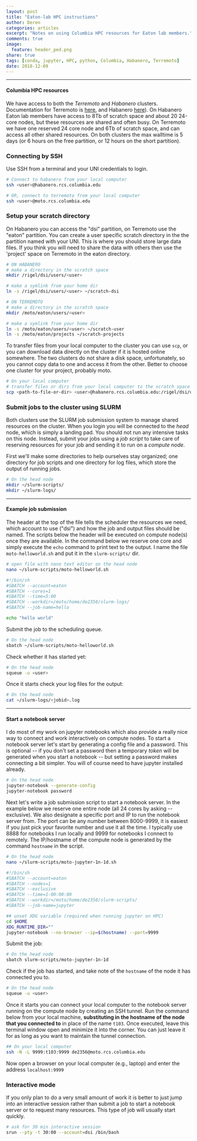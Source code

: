 ```yaml
---
layout: post
title: "Eaton-lab HPC instructions"
author: Deren
categories: articles
excerpt: "Notes on using Columbia HPC resources for Eaton lab members."
comments: true
image:
  feature: header_ped.png
share: true
tags: [conda, jupyter, HPC, python, Columbia, Habanero, Terremoto]
date: 2018-12-09
---
```


<hr>

#### Columbia HPC resources
We have access to both the *Terremoto* and *Habanero* clusters. 
Documentation for Terremoto is [here](https://confluence.columbia.edu/confluence/display/rcs/Terremoto+HPC+Cluster+User+Documentation), and Habanero [here](https://confluence.columbia.edu/confluence/display/rcs/Habanero+HPC+Cluster+User+Documentation)). On Habanero
Eaton lab members have access to 8Tb of scratch space and about 20 24-core nodes,
but these resources are shared and often busy. On Terremoto we have one
reserved 24 core node and 6Tb of scratch space, and can access all other shared
resources. On both clusters the max walltime is 5 days 
(or 6 hours on the free partition, or 12 hours on the short partition).


### Connecting by SSH
Use SSH from a terminal and your UNI credentials to login. 
```bash
# Connect to habanero from your local computer
ssh <user>@habanero.rcs.columbia.edu

# OR, connect to terremoto from your local computer
ssh <user>@moto.rcs.columbia.edu
```


### Setup your scratch directory
On Habanero you can access the "dsi" partition, on Terremoto use the "eaton" 
partition. You can create a user specific scratch directory in the the 
partition named with your UNI. This is where you should store large data files. 
If you think you will need to share the data with others then use the 'project'
space on Terremoto in the eaton directory.

```bash
# ON HABANERO
# make a directory in the scratch space
mkdir /rigel/dsi/users/<user>

# make a symlink from your home dir
ln -s /rigel/dsi/users/<user> ~/scratch-dsi

# ON TERREMOTO
# make a directory in the scratch space
mkdir /moto/eaton/users/<user>

# make a symlink from your home dir
ln -s /moto/eaton/users/<user> ~/scratch-user
ln -s /moto/eaton/projects ~/scratch-projects
```

To transfer files from your local computer to the cluster you can use `scp`, 
or you can download data directly on the cluster if it is hosted online 
somewhere. The two clusters do not share a disk space, unfortunately, so you 
cannot copy data to one and access it from the other. Better to choose one 
cluster for your project, probably moto. 
```bash
# On your local computer
# transfer files or dirs from your local computer to the scratch space
scp <path-to-file-or-dir> <user>@habanero.rcs.columbia.edu:/rigel/dsi/users/<user> 
```

<!-- 
### Install local software
Follow my [instructions coming soon post](...) for installing conda 
locally, and then use conda to install software. There is also system wide 
software available that you can look into, but meh. Unfortunately your home 
directory is only 10Gb which is not large enough to install many kernels into. 
If you plan to install a lot of software I would suggest installing conda into
your scratch space instead of home. If you only need one conda environment then
your home space should suffice. 
 -->

### Submit jobs to the cluster using SLURM
Both clusters use the SLURM job submission system to manage shared resources on the 
cluster. When you login you will be connected to the *head* node, which is 
simply a landing pad. You should not run any intensive tasks on this node. 
Instead, submit your jobs using a *job script* to take care of reserving 
resources for your job and sending it to run on a *compute node*. 

First we'll make some directories to help ourselves stay organized; one 
directory for job scripts and one directory for log files, which store the 
output of running jobs. 
```bash
# On the head node
mkdir ~/slurm-scripts/
mkdir ~/slurm-logs/
```

--------------------------------------------------


#### Example job submission
The header at the top of the file tells the scheduler the resources we need, which account to use ("dsi") and how the job and output files should be named. The scripts below the header will be executed on compute node(s) once they are available. In the command below we reserve one core and simply execute the `echo` command to print text to the output. I name the file `moto-helloworld.sh` and put it in the `slurm-scripts/` dir. 

```bash
# open file with nano text editor on the head node
nano ~/slurm-scripts/moto-helloworld.sh
```

```bash
#!/bin/sh
#SBATCH --account=eaton
#SBATCH --cores=1    
#SBATCH --time=5:00
#SBATCH --workdir=/moto/home/de2356/slurm-logs/
#SBATCH --job-name=hello

echo "hello world"
```

Submit the job to the scheduling queue. 
```bash
# On the head node
sbatch ~/slurm-scripts/moto-helloworld.sh
```

Check whether it has started yet: 
```bash
# On the head node
squeue -u <user>
```

Once it starts check your log files for the output:
```bash
# On the head node
cat ~/slurm-logs/<jobid>.log
```

------------------------------------------------

#### Start a notebook server
I do most of my work on jupyter notebooks which also provide a really nice way 
to connect and work interactively on compute nodes. To start a notebook server
let's start by generating a config file and a password. This is optional -- 
if you don't set a password then a temporary _token_ will be generated when you
start a notebook -- but setting a password makes connecting a bit simpler. You 
will of course need to have jupyter installed already.
```bash
# On the head node
jupyter-notebook --generate-config
jupyter-notebook password
```

Next let's write a job submission script to start a notebook server. In the example below we reserve one entire node (all 24 cores by asking --exclusive). We also designate a specific port and IP to run the notebook server from. The port can be any number between 8000-9999, it is easiest if you just pick your favorite number and use it all the time. I typically use 8888 for notebooks I run locally and 9999 for notebooks I connect to remotely. The IP/hostname of the compute node is generated by the command `hostname` in the script. 

```bash
# On the head node
nano ~/slurm-scripts/moto-jupyter-1n-1d.sh
```

```bash
#!/bin/sh
#SBATCH --account=eaton
#SBATCH --nodes=1    
#SBATCH --exclusive    
#SBATCH --time=1-00:00:00
#SBATCH --workdir=/moto/home/de2356/slurm-scripts/
#SBATCH --job-name=jupyter

## unset XDG variable (required when running jupyter on HPC)
cd $HOME
XDG_RUNTIME_DIR=""
jupyter-notebook --no-browser --ip=$(hostname) --port=9999
```

Submit the job:
```bash
# On the head node
sbatch slurm-scripts/moto-jupyter-1n-1d
```

Check if the job has started, and take note of the `hostname` of the node it has connected you to.  
```bash
# On the head node
squeue -u <user>
```

Once it starts you can connect your local computer to the notebook server running on the compute node by creating an SSH tunnel. Run the command below from your local machine, **substituting in the hostname of the node that you connected to** in place of the name `t103`. Once executed, leave this terminal window open and minimize it into the corner. You can just leave it for as long as you want to maintain the tunnel connection.
```bash
## On your local computer
ssh -N -L 9999:t103:9999 de2356@moto.rcs.columbia.edu
```

Now open a browser on your local computer (e.g., laptop) and enter the address `localhost:9999`


<!-- ### Waiting on the queue
The wait times on the queue can be pretty extreme, so waiting for a job to 
start so that you can work interactively in a notebook is not really ideal, 
at least until the size of the cluster improves dramatically. A better 
alternative can be to start your notebook on an interactive node, or on free, 
and then start an ipcluster instance as a queued job and connect to it from 
your notebook once it starts. More on that in another post. For jobs with a long
wait time it can be useful to set an email alert for when the job start. This
can be done with in the slurm script by adding:

```bash
#SBATCH --mail-type=ALL
#SBATCH --mail-user=de2356@columbia.edu
``` -->

### Interactive mode
If you only plan to do a very small amount of work it is better to just jump into
an interactive session rather than submit a job to start a notebook server or to 
request many resources. This type of job will usually start quickly.

```bash
# ask for 30 min interactive session
srun --pty -t 30:00 --account=dsi /bin/bash
```

